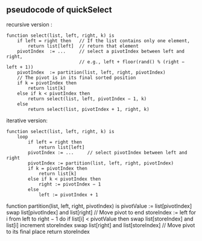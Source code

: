 ## pseudocode of quickSelect

recursive version :
```
function select(list, left, right, k) is
    if left = right then   // If the list contains only one element,
        return list[left]  // return that element
    pivotIndex  := ...     // select a pivotIndex between left and right,
                           // e.g., left + floor(rand() % (right − left + 1))
    pivotIndex  := partition(list, left, right, pivotIndex)
    // The pivot is in its final sorted position
    if k = pivotIndex then
        return list[k]
    else if k < pivotIndex then
        return select(list, left, pivotIndex − 1, k)
    else
        return select(list, pivotIndex + 1, right, k) 
```

iterative version: 
```
function select(list, left, right, k) is
    loop
        if left = right then
            return list[left]
        pivotIndex := ...     // select pivotIndex between left and right
        pivotIndex := partition(list, left, right, pivotIndex)
        if k = pivotIndex then
            return list[k]
        else if k < pivotIndex then
            right := pivotIndex − 1
        else
            left := pivotIndex + 1
```

function partition(list, left, right, pivotIndex) is
    pivotValue := list[pivotIndex]
    swap list[pivotIndex] and list[right]  // Move pivot to end
    storeIndex := left
    for i from left to right − 1 do
        if list[i] < pivotValue then
            swap list[storeIndex] and list[i]
            increment storeIndex
    swap list[right] and list[storeIndex]  // Move pivot to its final place
    return storeIndex
    
